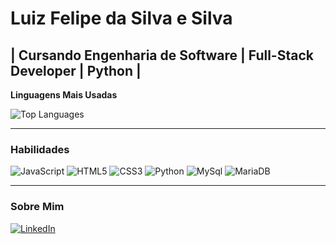 # Luiz Felipe da Silva e Silva

## | Cursando Engenharia de Software | Full-Stack Developer | Python |

**Linguagens Mais Usadas**

![Top Languages](https://github-readme-stats.vercel.app/api/top-langs/?username=sychr12&theme=dark)

---

### Habilidades

![JavaScript](https://img.shields.io/badge/-JavaScript-F7DF1E?logo=javascript&logoColor=black)
![HTML5](https://img.shields.io/badge/-HTML5-E34F26?logo=html5&logoColor=white)
![CSS3](https://img.shields.io/badge/-CSS3-1572B6?logo=css3&logoColor=white)
![Python](https://img.shields.io/badge/-Python-3776AB?logo=python&logoColor=white)
![MySql](https://img.shields.io/badge/MySQL-005C84?style=for-the-badge&logo=mysql&logoColor=white)
![MariaDB](https://img.shields.io/badge/MariaDB-003545?style=for-the-badge&logo=mariadb&logoColor=white)

---

### Sobre Mim



[![LinkedIn](https://img.shields.io/badge/-LinkedIn-0077B5?logo=linkedin&logoColor=white)](seu-link-linkedin)
